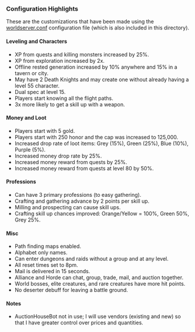 ### Configuration Highlights
These are the customizations that have been made using the [worldserver.conf](worldserver.conf) configuration file (which is also included in this directory).

#### Leveling and Characters
- XP from quests and killing monsters increased by 25%.
- XP from exploration increased by 2x.
- Offline rested generation increased by 10% anywhere and 15% in a tavern or city.
- May have 2 Death Knights and may create one without already having a level 55 character.
- Dual spec at level 15.
- Players start knowing all the flight paths.
- 3x more likely to get a skill up with a weapon.

#### Money and Loot
- Players start with 5 gold.
- Players start with 250 honor and the cap was increased to 125,000.
- Increased drop rate of loot items: Grey (15%), Green (25%), Blue (10%), Purple (5%).
- Increased money drop rate by 25%.
- Increased money reward from quests by 25%.
- Increased money reward from quests at level 80 by 50%.

#### Professions
- Can have 3 primary professions (to easy gathering).
- Crafting and gathering advance by 2 points per skill up.
- Milling and prospecting can cause skill ups.
- Crafting skill up chances improved: Orange/Yellow = 100%, Green 50%, Grey 25%.

#### Misc
- Path finding maps enabled.
- Alphabet only names.
- Can enter dungeons and raids without a group and at any level.
- All reset times set to 8pm.
- Mail is delivered in 15 seconds.
- Alliance and Horde can chat, group, trade, mail, and auction together.
- World bosses, elite creatures, and rare creatures have more hit points.
- No deserter debuff for leaving a battle ground.

#### Notes
- AuctionHouseBot not in use; I will use vendors (existing and new) so that I have greater control over prices and quantities.
